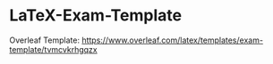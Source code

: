 # LaTeX-Exam-Template

Overleaf Template: https://www.overleaf.com/latex/templates/exam-template/tvmcvkrhgqzx
